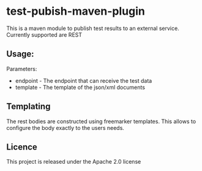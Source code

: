 # test-pubish-maven-plugin

This is a maven module to publish test results to an external service. Currently supported are REST

## Usage:

Parameters:
* endpoint - The endpoint that can receive the test data
* template - The template of the json/xml documents

## Templating
The rest bodies are constructed using freemarker templates. This allows to configure the body exactly to the users
needs.

## Licence
This project is released under the Apache 2.0 license
